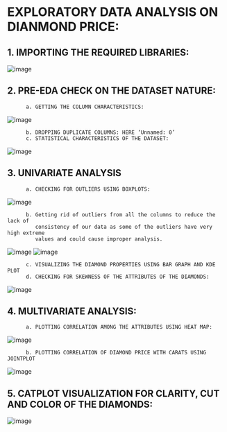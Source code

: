 #    EXPLORATORY DATA ANALYSIS ON DIANMOND PRICE:
##      1. IMPORTING THE REQUIRED LIBRARIES:
   ![image](https://user-images.githubusercontent.com/46246463/221762103-aa8778b4-0922-4145-88e2-0fb5eec7bbaa.png)

##      2. PRE-EDA CHECK ON THE DATASET NATURE:
          a. GETTING THE COLUMN CHARACTERISTICS:
   ![image](https://user-images.githubusercontent.com/46246463/221762146-8f58c561-050c-49f5-802e-ad389e45e544.png)

          b. DROPPING DUPLICATE COLUMNS: HERE ‘Unnamed: 0’
          c. STATISTICAL CHARACTERISTICS OF THE DATASET:
   ![image](https://user-images.githubusercontent.com/46246463/221762236-4d85ad32-654f-4dfa-9b7c-a978e9efb999.png)

##      3. UNIVARIATE ANALYSIS
          a. CHECKING FOR OUTLIERS USING BOXPLOTS:
   ![image](https://user-images.githubusercontent.com/46246463/221762613-af25e411-1a72-4c06-ba73-7a566d8a359b.png)

          b. Getting rid of outliers from all the columns to reduce the lack of
             consistency of our data as some of the outliers have very high extreme
             values and could cause improper analysis.
   ![image](https://user-images.githubusercontent.com/46246463/221762667-b987a8b8-f103-4496-9a87-583a202e7e7f.png) ![image](https://user-images.githubusercontent.com/46246463/221762684-2ebe9b3e-2a60-48f3-a8fb-ea30e7a9825b.png)


          c. VISUALIZING THE DIAMOND PROPERTIES USING BAR GRAPH AND KDE PLOT
          d. CHECKING FOR SKEWNESS OF THE ATTRIBUTES OF THE DIAMONDS:
   ![image](https://user-images.githubusercontent.com/46246463/221762740-55fbb5c4-0dca-4395-8dbd-96483db13ca1.png)

##      4. MULTIVARIATE ANALYSIS:
          a. PLOTTING CORRELATION AMONG THE ATTRIBUTES USING HEAT MAP:
   ![image](https://user-images.githubusercontent.com/46246463/221762762-432c63f7-04cd-4e5e-8868-21cebf09f6d9.png)

          b. PLOTTING CORRELATION OF DIAMOND PRICE WITH CARATS USING JOINTPLOT
   ![image](https://user-images.githubusercontent.com/46246463/221762779-4258c1d8-bb57-41b4-80f9-11182d3cb936.png)

##      5. CATPLOT VISUALIZATION FOR CLARITY, CUT AND COLOR OF THE DIAMONDS:
   ![image](https://user-images.githubusercontent.com/46246463/221762800-d9a5be0e-0cb5-4f2f-9822-76bb74e73dd9.png)
 
